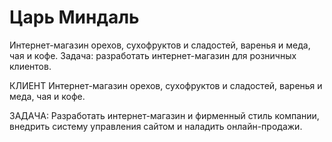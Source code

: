 # Царь Миндаль
Интернет-магазин орехов, сухофруктов и сладостей, варенья и меда, чая и кофе. Задача: разработать интернет-магазин для розничных клиентов.

КЛИЕНТ
Интернет-магазин орехов, сухофруктов и сладостей, варенья и меда, чая и кофе.

ЗАДАЧА:
Разработать интернет-магазин и фирменный стиль компании, внедрить систему управления сайтом и наладить онлайн-продажи.
